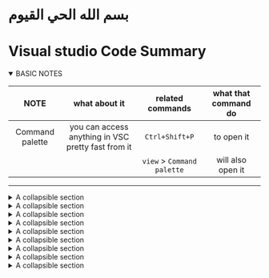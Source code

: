 # بسم الله الحي القيوم
# Visual studio Code Summary





<details open>
  <summary>BASIC NOTES</summary>
  
|NOTE|what about it| related commands| what that command do|
| :---:| :---:| :---:|:---:|
Command palette  | you can access anything in VSC pretty fast from it| `Ctrl+Shift+P` | to open it|
| | |`view` > `Command palette` | will also open it |



----
</details>








<details>
  <summary>A collapsible section</summary>
  
   ## Heading
   1. A numbered
   2. list
     * With some
     * Sub bullets

----
</details>











<details>
  <summary>A collapsible section</summary>
  
   ## Heading
   1. A numbered
   2. list
     * With some
     * Sub bullets

----
</details>













<details>
  <summary>A collapsible section</summary>
  
   ## Heading
   1. A numbered
   2. list
     * With some
     * Sub bullets

----
</details>












<details>
  <summary>A collapsible section</summary>
  
   ## Heading
   1. A numbered
   2. list
     * With some
     * Sub bullets

----
</details>











<details>
  <summary>A collapsible section</summary>
  
   ## Heading
   1. A numbered
   2. list
     * With some
     * Sub bullets

----
</details>











<details>
  <summary>A collapsible section</summary>
  
   ## Heading
   1. A numbered
   2. list
     * With some
     * Sub bullets

----
</details>

















<details>
  <summary>A collapsible section</summary>
  
   ## Heading
   1. A numbered
   2. list
     * With some
     * Sub bullets

----
</details>














<details>
  <summary>A collapsible section</summary>
  
   ## Heading
   1. A numbered
   2. list
     * With some
     * Sub bullets

----
</details>














<details>
  <summary>A collapsible section</summary>
  
   ## Heading
   1. A numbered
   2. list
     * With some
     * Sub bullets

----
</details>
